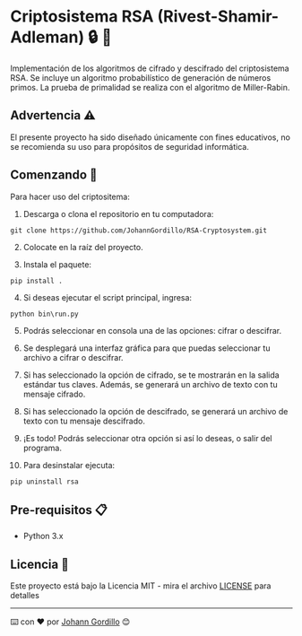 # Criptosistema RSA (Rivest-Shamir-Adleman) :lock: :key:
Implementación de los algoritmos de cifrado y descifrado del criptosistema RSA.
Se incluye un algoritmo probabilístico de generación de números primos.
La prueba de primalidad se realiza con el algoritmo de Miller-Rabin.

## Advertencia :warning:
El presente proyecto ha sido diseñado únicamente con fines educativos, no se recomienda su uso para propósitos de seguridad informática.

## Comenzando 🚀

Para hacer uso del criptositema:

1. Descarga o clona el repositorio en tu computadora:
```
git clone https://github.com/JohannGordillo/RSA-Cryptosystem.git
```

2. Colocate en la raíz del proyecto. 

3. Instala el paquete:
```
pip install .
```

4. Si deseas ejecutar el script principal, ingresa:
```
python bin\run.py
```

5. Podrás seleccionar en consola una de las opciones: cifrar o descifrar.

6. Se desplegará una interfaz gráfica para que puedas seleccionar
tu archivo a cifrar o descifrar.

7. Si has seleccionado la opción de cifrado, se te mostrarán en la salida estándar tus claves.
Además, se generará un archivo de texto con tu mensaje cifrado.

8. Si has seleccionado la opción de descifrado, se generará un archivo de texto con tu mensaje 
descifrado.

9. ¡Es todo! Podrás seleccionar otra opción si así lo deseas, o salir del programa.

10. Para desinstalar ejecuta:
```
pip uninstall rsa
```

## Pre-requisitos 📋

* Python 3.x

## Licencia 📄

Este proyecto está bajo la Licencia MIT - mira el archivo [LICENSE](LICENSE) para detalles

---
⌨️ con ❤️ por [Johann Gordillo](https://github.com/JohannGordillo) 😊
